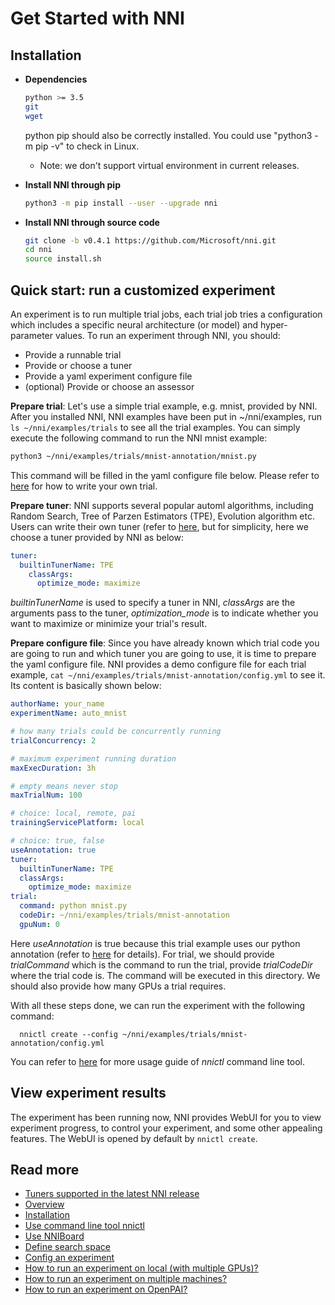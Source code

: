 **Get Started with NNI**
===

## **Installation**

* __Dependencies__

  ```bash
  python >= 3.5
  git
  wget
  ```

  python pip should also be correctly installed. You could use "python3 -m pip -v" to check in Linux.

  * Note: we don't support virtual environment in current releases.

* __Install NNI through pip__

  ```bash
  python3 -m pip install --user --upgrade nni
  ```

* __Install NNI through source code__

  ```bash
  git clone -b v0.4.1 https://github.com/Microsoft/nni.git
  cd nni
  source install.sh
  ```

## **Quick start: run a customized experiment**

An experiment is to run multiple trial jobs, each trial job tries a configuration which includes a specific neural architecture (or model) and hyper-parameter values. To run an experiment through NNI, you should:

* Provide a runnable trial
* Provide or choose a tuner
* Provide a yaml experiment configure file
* (optional) Provide or choose an assessor

**Prepare trial**: Let's use a simple trial example, e.g. mnist, provided by NNI. After you installed NNI, NNI examples have been put in ~/nni/examples, run `ls ~/nni/examples/trials` to see all the trial examples. You can simply execute the following command to run the NNI mnist example: 

```bash
python3 ~/nni/examples/trials/mnist-annotation/mnist.py
```

This command will be filled in the yaml configure file below. Please refer to [here](howto_1_WriteTrial.md) for how to write your own trial.

**Prepare tuner**: NNI supports several popular automl algorithms, including Random Search, Tree of Parzen Estimators (TPE), Evolution algorithm etc. Users can write their own tuner (refer to [here](howto_2_CustomizedTuner.md), but for simplicity, here we choose a tuner provided by NNI as below:

```yaml
tuner:
  builtinTunerName: TPE
    classArgs:
      optimize_mode: maximize
```

*builtinTunerName* is used to specify a tuner in NNI, *classArgs* are the arguments pass to the tuner, *optimization_mode* is to indicate whether you want to maximize or minimize your trial's result.

**Prepare configure file**: Since you have already known which trial code you are going to run and which tuner you are going to use, it is time to prepare the yaml configure file. NNI provides a demo configure file for each trial example, `cat ~/nni/examples/trials/mnist-annotation/config.yml` to see it. Its content is basically shown below:

```yaml
authorName: your_name
experimentName: auto_mnist

# how many trials could be concurrently running
trialConcurrency: 2

# maximum experiment running duration
maxExecDuration: 3h

# empty means never stop
maxTrialNum: 100

# choice: local, remote, pai
trainingServicePlatform: local

# choice: true, false  
useAnnotation: true
tuner:
  builtinTunerName: TPE
  classArgs:
    optimize_mode: maximize
trial:
  command: python mnist.py
  codeDir: ~/nni/examples/trials/mnist-annotation
  gpuNum: 0
```

Here *useAnnotation* is true because this trial example uses our python annotation (refer to [here](../tools/annotation/README.md) for details). For trial, we should provide *trialCommand* which is the command to run the trial, provide *trialCodeDir* where the trial code is. The command will be executed in this directory. We should also provide how many GPUs a trial requires.

With all these steps done, we can run the experiment with the following command:

      nnictl create --config ~/nni/examples/trials/mnist-annotation/config.yml

You can refer to [here](NNICTLDOC.md) for more usage guide of *nnictl* command line tool.

## View experiment results
The experiment has been running now, NNI provides WebUI for you to view experiment progress, to control your experiment, and some other appealing features. The WebUI is opened by default by `nnictl create`.

## Read more

* [Tuners supported in the latest NNI release](./HowToChooseTuner.md)
* [Overview](Overview.md)
* [Installation](Installation.md)
* [Use command line tool nnictl](NNICTLDOC.md)
* [Use NNIBoard](WebUI.md)
* [Define search space](SearchSpaceSpec.md)
* [Config an experiment](ExperimentConfig.md)
* [How to run an experiment on local (with multiple GPUs)?](tutorial_1_CR_exp_local_api.md)
* [How to run an experiment on multiple machines?](tutorial_2_RemoteMachineMode.md)
* [How to run an experiment on OpenPAI?](PAIMode.md)
